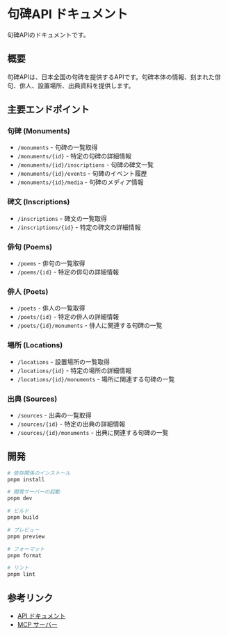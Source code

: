 # 句碑API ドキュメント

句碑APIのドキュメントです。

## 概要

句碑APIは、日本全国の句碑を提供するAPIです。句碑本体の情報、刻まれた俳句、俳人、設置場所、出典資料を提供します。

## 主要エンドポイント

### 句碑 (Monuments)

- `/monuments` - 句碑の一覧取得
- `/monuments/{id}` - 特定の句碑の詳細情報
- `/monuments/{id}/inscriptions` - 句碑の碑文一覧
- `/monuments/{id}/events` - 句碑のイベント履歴
- `/monuments/{id}/media` - 句碑のメディア情報

### 碑文 (Inscriptions)

- `/inscriptions` - 碑文の一覧取得
- `/inscriptions/{id}` - 特定の碑文の詳細情報

### 俳句 (Poems)

- `/poems` - 俳句の一覧取得
- `/poems/{id}` - 特定の俳句の詳細情報

### 俳人 (Poets)

- `/poets` - 俳人の一覧取得
- `/poets/{id}` - 特定の俳人の詳細情報
- `/poets/{id}/monuments` - 俳人に関連する句碑の一覧

### 場所 (Locations)

- `/locations` - 設置場所の一覧取得
- `/locations/{id}` - 特定の場所の詳細情報
- `/locations/{id}/monuments` - 場所に関連する句碑の一覧

### 出典 (Sources)

- `/sources` - 出典の一覧取得
- `/sources/{id}` - 特定の出典の詳細情報
- `/sources/{id}/monuments` - 出典に関連する句碑の一覧

## 開発

```bash
# 依存関係のインストール
pnpm install

# 開発サーバーの起動
pnpm dev

# ビルド
pnpm build

# プレビュー
pnpm preview

# フォーマット
pnpm format

# リント
pnpm lint
```

## 参考リンク

- [API ドキュメント](https://api.kuhi.jp/docs)
- [MCP サーバー](https://github.com/shikano35/kuhi-api-mcp-server)
